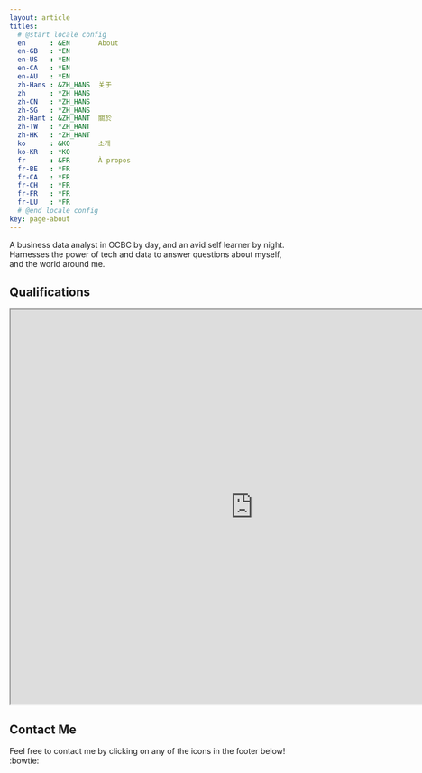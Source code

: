 ```yaml
---
layout: article
titles:
  # @start locale config
  en      : &EN       About
  en-GB   : *EN
  en-US   : *EN
  en-CA   : *EN
  en-AU   : *EN
  zh-Hans : &ZH_HANS  关于
  zh      : *ZH_HANS
  zh-CN   : *ZH_HANS
  zh-SG   : *ZH_HANS
  zh-Hant : &ZH_HANT  關於
  zh-TW   : *ZH_HANT
  zh-HK   : *ZH_HANT
  ko      : &KO       소개
  ko-KR   : *KO
  fr      : &FR       À propos
  fr-BE   : *FR
  fr-CA   : *FR
  fr-CH   : *FR
  fr-FR   : *FR
  fr-LU   : *FR
  # @end locale config
key: page-about
---
```


A business data analyst in OCBC by day, and an avid self learner by night. Harnesses the power of tech and data to answer questions about myself, and the world around me.

## Qualifications
<!-- Try to embed pdf here -->
<iframe src="https://drive.google.com/file/d/14bVE843aDMQRXH_LdwbJqBohIF1Yslsb/preview" width="860" height="700"></iframe>

## Contact Me
Feel free to contact me by clicking on any of the icons in the footer below! :bowtie: